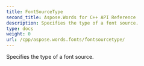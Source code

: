 ```yaml
---
title: FontSourceType
second_title: Aspose.Words for C++ API Reference
description: Specifies the type of a font source. 
type: docs
weight: 0
url: /cpp/aspose.words.fonts/fontsourcetype/
---
```


Specifies the type of a font source. 


